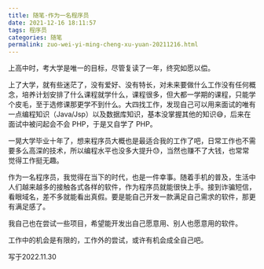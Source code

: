 ```yaml
---
title: 随笔·作为一名程序员
date: 2021-12-16 18:11:57
tags: 程序员
categories: 随笔
permalink: zuo-wei-yi-ming-cheng-xu-yuan-20211216.html
---
```


上高中时，考大学是唯一的目标，尽管复读了一年，终究如愿以偿。

上了大学，就有些迷茫了，没有爱好、没有特长，对未来要做什么工作没有任何概念，培养计划安排了什么课程就学什么，课程很多，但大都一学期的课程，只能学个皮毛，至于选修课那更学不到什么。大四找工作，发现自己可以用来面试的唯有一点编程知识（Java/Jsp）以及数据库知识，基本没掌握其他的知识😅，后来在面试中被问起会不会 PHP，于是又自学了 PHP。

一晃大学毕业十年了，想来程序员大概也是最适合我的工作了吧，日常工作也不需要多么高深的技术，所以编程水平也没多大提升😓，当然也赚不了大钱，也常常觉得工作挺无趣。

作为一名程序员，我觉得在当下的时代，也是一件幸事。随着手机的普及，生活中人们越来越多的接触各式各样的软件，作为程序员就能很快上手。接到诈骗短信，看眼域名，差不多就能看出真假。要是能自己开发一款满足自己需求的软件，那更有满足感了。

我自己也在尝试一些项目，希望能开发出自己愿意用、别人也愿意用的软件。

工作中的机会是有限的，工作外的尝试，或许有机会成全自己吧。

写于2022.11.30